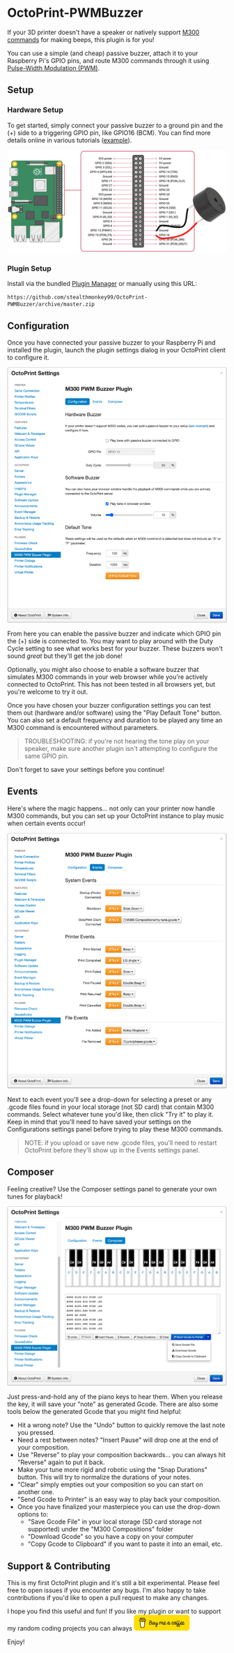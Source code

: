 # OctoPrint-PWMBuzzer

If your 3D printer doesn't have a speaker or natively support [M300 commands](https://reprap.org/wiki/G-code#M300:_Play_beep_sound) for making beeps, this plugin is for you!

You can use a simple (and cheap) passive buzzer, attach it to your Raspberry Pi's GPIO pins, and route M300 commands through it using [Pulse-Width Modulation (PWM)](https://en.wikipedia.org/wiki/Pulse-width_modulation).

## Setup

### Hardware Setup

To get started, simply connect your passive buzzer to a ground pin and the (+) side to a triggering GPIO pin, like GPIO16 (BCM).  You can find more details online in various tutorials ([example](https://github.com/stealthmonkey99/OctoPrint-PWMBuzzer)).

![GPIO Wiring Diagram](/assets/img/plugins/pwmbuzzer/gpio-pwm-buzzer-diagram.png)

### Plugin Setup

Install via the bundled [Plugin Manager](https://docs.octoprint.org/en/master/bundledplugins/pluginmanager.html)
or manually using this URL:

    https://github.com/stealthmonkey99/OctoPrint-PWMBuzzer/archive/master.zip

## Configuration

Once you have connected your passive buzzer to your Raspberry Pi and installed the plugin, launch the plugin settings dialog in your OctoPrint client to configure it.

![Configuration Panel](/assets/img/plugins/pwmbuzzer/config.png)

From here you can enable the passive buzzer and indicate which GPIO pin the (+) side is connected to.  You may want to play around with the Duty Cycle setting to see what works best for your buzzer.  These buzzers won't sound _great_ but they'll get the job done!

Optionally, you might also choose to enable a software buzzer that simulates M300 commands in your web browser while you're actively connected to OctoPrint.  This has not been tested in all browsers yet, but you're welcome to try it out.

Once you have chosen your buzzer configuration settings you can test them out (hardware and/or software) using the "Play Default Tone" button.  You can also set a default frequency and duration to be played any time an M300 command is encountered without parameters.

> TROUBLESHOOTING: if you're not hearing the tone play on your speaker, make sure another plugin isn't attempting to configure the same GPIO pin.

Don't forget to save your settings before you continue!

## Events

Here's where the magic happens... not only can your printer now handle M300 commands, but you can set up your OctoPrint instance to play music when certain events occur!

![Events Panel](/assets/img/plugins/pwmbuzzer/events.png)

Next to each event you'll see a drop-down for selecting a preset or any .gcode files found in your local storage (not SD card) that contain M300 commands.  Select whatever tune you'd like, then click "Try it" to play it.  Keep in mind that you'll need to have saved your settings on the Configurations settings panel before trying to play these M300 commands.

> NOTE: if you upload or save new .gcode files, you'll need to restart OctoPrint before they'll show up in the Events settings panel.

## Composer

Feeling creative?  Use the Composer settings panel to generate your own tunes for playback!

![Composer Panel](/assets/img/plugins/pwmbuzzer/composer.png)

Just press-and-hold any of the piano keys to hear them.  When you release the key, it will save your "note" as generated Gcode.  There are also some tools below the generated Gcode that you might find helpful:

- Hit a wrong note?  Use the "Undo" button to quickly remove the last note you pressed.
- Need a rest between notes?  "Insert Pause" will drop one at the end of your composition.
- Use "Reverse" to play your composition backwards... you can always hit "Reverse" again to put it back.
- Make your tune more rigid and robotic using the "Snap Durations" button.  This will try to normalize the durations of your notes.
- "Clear" simply empties out your composition so you can start on another one.
- "Send Gcode to Printer" is an easy way to play back your composition.
- Once you have finalized your masterpiece you can use the drop-down options to:
  - "Save Gcode File" in your local storage (SD card storage not supported) under the "M300 Compositions" folder
  - "Download Gcode" so you have a copy on your computer
  - "Copy Gcode to Clipboard" if you want to paste it into an email, etc.

## Support & Contributing

This is my first OctoPrint plugin and it's still a bit experimental.  Please feel free to open issues if you encounter any bugs.  I'm also happy to take contributions if you'd like to open a pull request to make any changes.

I hope you find this useful and fun!  If you like my plugin or want to support my random coding projects you can always
[![Buy me a coffee](/assets/img/plugins/pwmbuzzer/bmc-button-sm.png)](https://www.buymeacoffee.com/mbielich)

Enjoy!
